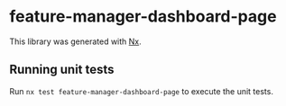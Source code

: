 # feature-manager-dashboard-page

This library was generated with [Nx](https://nx.dev).

## Running unit tests

Run `nx test feature-manager-dashboard-page` to execute the unit tests.
